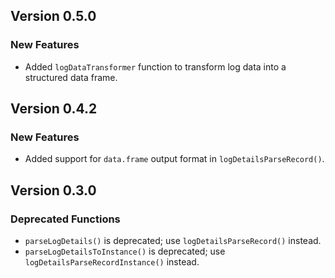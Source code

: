 ## Version 0.5.0

### New Features

* Added `logDataTransformer` function to transform log data into a structured data frame.

## Version 0.4.2

### New Features

* Added support for `data.frame` output format in `logDetailsParseRecord()`.

## Version 0.3.0

### Deprecated Functions

* `parseLogDetails()` is deprecated; use `logDetailsParseRecord()` instead.
* `parseLogDetailsToInstance()` is deprecated; use `logDetailsParseRecordInstance()` instead.